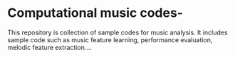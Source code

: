 # Computational music codes-
This repository is collection of sample codes for music analysis.
It includes sample code such as  music feature learning, performance evaluation, melodic feature extraction....
